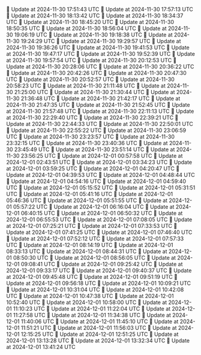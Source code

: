 🔄 Update at 2024-11-30 17:51:43 UTC
🔄 Update at 2024-11-30 17:57:13 UTC
🔄 Update at 2024-11-30 18:13:42 UTC
🔄 Update at 2024-11-30 18:34:37 UTC
🔄 Update at 2024-11-30 18:45:20 UTC
🔄 Update at 2024-11-30 18:50:35 UTC
🔄 Update at 2024-11-30 18:56:04 UTC
🔄 Update at 2024-11-30 19:06:19 UTC
🔄 Update at 2024-11-30 19:18:38 UTC
🔄 Update at 2024-11-30 19:24:29 UTC
🔄 Update at 2024-11-30 19:29:57 UTC
🔄 Update at 2024-11-30 19:36:26 UTC
🔄 Update at 2024-11-30 19:41:53 UTC
🔄 Update at 2024-11-30 19:47:17 UTC
🔄 Update at 2024-11-30 19:52:39 UTC
🔄 Update at 2024-11-30 19:57:54 UTC
🔄 Update at 2024-11-30 20:12:53 UTC
🔄 Update at 2024-11-30 20:28:06 UTC
🔄 Update at 2024-11-30 20:36:22 UTC
🔄 Update at 2024-11-30 20:42:26 UTC
🔄 Update at 2024-11-30 20:47:30 UTC
🔄 Update at 2024-11-30 20:52:57 UTC
🔄 Update at 2024-11-30 20:58:23 UTC
🔄 Update at 2024-11-30 21:11:48 UTC
🔄 Update at 2024-11-30 21:25:00 UTC
🔄 Update at 2024-11-30 21:30:44 UTC
🔄 Update at 2024-11-30 21:36:48 UTC
🔄 Update at 2024-11-30 21:42:17 UTC
🔄 Update at 2024-11-30 21:47:35 UTC
🔄 Update at 2024-11-30 21:52:45 UTC
🔄 Update at 2024-11-30 21:57:48 UTC
🔄 Update at 2024-11-30 22:11:13 UTC
🔄 Update at 2024-11-30 22:29:40 UTC
🔄 Update at 2024-11-30 22:39:21 UTC
🔄 Update at 2024-11-30 22:44:33 UTC
🔄 Update at 2024-11-30 22:50:01 UTC
🔄 Update at 2024-11-30 22:55:22 UTC
🔄 Update at 2024-11-30 23:06:59 UTC
🔄 Update at 2024-11-30 23:23:57 UTC
🔄 Update at 2024-11-30 23:32:15 UTC
🔄 Update at 2024-11-30 23:40:36 UTC
🔄 Update at 2024-11-30 23:45:49 UTC
🔄 Update at 2024-11-30 23:51:14 UTC
🔄 Update at 2024-11-30 23:56:25 UTC
🔄 Update at 2024-12-01 00:57:58 UTC
🔄 Update at 2024-12-01 02:43:51 UTC
🔄 Update at 2024-12-01 03:34:23 UTC
🔄 Update at 2024-12-01 03:59:25 UTC
🔄 Update at 2024-12-01 04:20:47 UTC
🔄 Update at 2024-12-01 04:39:53 UTC
🔄 Update at 2024-12-01 04:48:44 UTC
🔄 Update at 2024-12-01 04:54:16 UTC
🔄 Update at 2024-12-01 04:59:40 UTC
🔄 Update at 2024-12-01 05:15:52 UTC
🔄 Update at 2024-12-01 05:31:51 UTC
🔄 Update at 2024-12-01 05:41:16 UTC
🔄 Update at 2024-12-01 05:46:36 UTC
🔄 Update at 2024-12-01 05:51:55 UTC
🔄 Update at 2024-12-01 05:57:22 UTC
🔄 Update at 2024-12-01 06:16:04 UTC
🔄 Update at 2024-12-01 06:40:15 UTC
🔄 Update at 2024-12-01 06:50:32 UTC
🔄 Update at 2024-12-01 06:55:53 UTC
🔄 Update at 2024-12-01 07:08:05 UTC
🔄 Update at 2024-12-01 07:25:21 UTC
🔄 Update at 2024-12-01 07:33:53 UTC
🔄 Update at 2024-12-01 07:41:25 UTC
🔄 Update at 2024-12-01 07:46:40 UTC
🔄 Update at 2024-12-01 07:52:12 UTC
🔄 Update at 2024-12-01 07:57:33 UTC
🔄 Update at 2024-12-01 08:14:19 UTC
🔄 Update at 2024-12-01 08:33:13 UTC
🔄 Update at 2024-12-01 08:44:31 UTC
🔄 Update at 2024-12-01 08:50:30 UTC
🔄 Update at 2024-12-01 08:56:05 UTC
🔄 Update at 2024-12-01 09:08:41 UTC
🔄 Update at 2024-12-01 09:25:42 UTC
🔄 Update at 2024-12-01 09:33:17 UTC
🔄 Update at 2024-12-01 09:40:37 UTC
🔄 Update at 2024-12-01 09:45:48 UTC
🔄 Update at 2024-12-01 09:51:19 UTC
🔄 Update at 2024-12-01 09:56:18 UTC
🔄 Update at 2024-12-01 10:09:21 UTC
🔄 Update at 2024-12-01 10:31:04 UTC
🔄 Update at 2024-12-01 10:42:08 UTC
🔄 Update at 2024-12-01 10:47:38 UTC
🔄 Update at 2024-12-01 10:52:40 UTC
🔄 Update at 2024-12-01 10:58:00 UTC
🔄 Update at 2024-12-01 11:10:23 UTC
🔄 Update at 2024-12-01 11:22:04 UTC
🔄 Update at 2024-12-01 11:27:58 UTC
🔄 Update at 2024-12-01 11:34:38 UTC
🔄 Update at 2024-12-01 11:40:06 UTC
🔄 Update at 2024-12-01 11:45:10 UTC
🔄 Update at 2024-12-01 11:51:21 UTC
🔄 Update at 2024-12-01 11:56:03 UTC
🔄 Update at 2024-12-01 12:15:25 UTC
🔄 Update at 2024-12-01 12:51:25 UTC
🔄 Update at 2024-12-01 13:13:28 UTC
🔄 Update at 2024-12-01 13:32:34 UTC
🔄 Update at 2024-12-01 13:41:24 UTC
